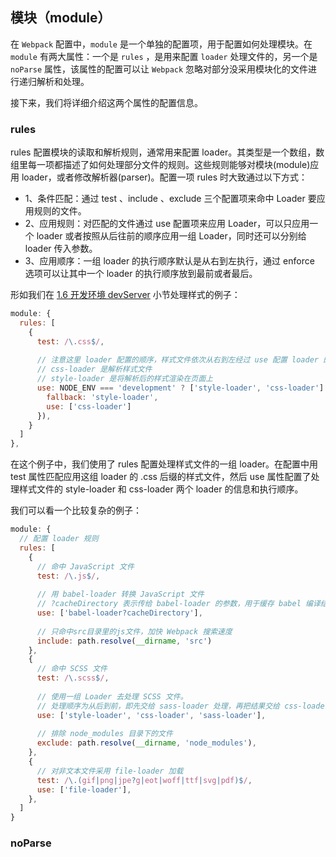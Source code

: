 ## 模块（module）

在 `Webpack` 配置中，`module` 是一个单独的配置项，用于配置如何处理模块。在 `module` 有两大属性：一个是 `rules` ，是用来配置 `loader` 处理文件的，另一个是 `noParse` 属性，该属性的配置可以让 `Webpack` 忽略对部分没采用模块化的文件进行递归解析和处理。

接下来，我们将详细介绍这两个属性的配置信息。

### rules

rules 配置模块的读取和解析规则，通常用来配置 loader。其类型是一个数组，数组里每一项都描述了如何处理部分文件的规则。这些规则能够对模块(module)应用 loader，或者修改解析器(parser)。配置一项 rules 时大致通过以下方式：

- 1、条件匹配：通过 test 、include 、exclude 三个配置项来命中 Loader 要应用规则的文件。
- 2、应用规则：对匹配的文件通过 use 配置项来应用 Loader，可以只应用一个 loader 或者按照从后往前的顺序应用一组 Loader，同时还可以分别给 loader 传入参数。
- 3、应用顺序：一组 loader 的执行顺序默认是从右到左执行，通过 enforce 选项可以让其中一个 loader 的执行顺序放到最前或者最后。

形如我们在 [1.6 开发环境 devServer](/di-yi-zhang-ru-men-pei-zhi/16-kai-fa-huan-jing-devserver.md) 小节处理样式的例子：

```javascript
module: {
  rules: [
    {
      test: /\.css$/,
      
      // 注意这里 loader 配置的顺序，样式文件依次从右到左经过 use 配置 loader 的处理
      // css-loader 是解析样式文件
      // style-loader 是将解析后的样式渲染在页面上
      use: NODE_ENV === 'development' ? ['style-loader', 'css-loader'] : ExtractTextWebpackPlugin.extract({
        fallback: 'style-loader',
        use: ['css-loader']
      }),
    }
  ]
},
```

在这个例子中，我们使用了 rules 配置处理样式文件的一组 loader。在配置中用 test 属性匹配应用这组 loader 的 .css 后缀的样式文件，然后 use 属性配置了处理样式文件的 style-loader 和 css-loader 两个 loader 的信息和执行顺序。

我们可以看一个比较复杂的例子：

```javascript
module: {
  // 配置 loader 规则
  rules: [
    {
      // 命中 JavaScript 文件
      test: /\.js$/,
      
      // 用 babel-loader 转换 JavaScript 文件
      // ?cacheDirectory 表示传给 babel-loader 的参数，用于缓存 babel 编译结果加快重新编译速度
      use: ['babel-loader?cacheDirectory'],
      
      // 只命中src目录里的js文件，加快 Webpack 搜索速度
      include: path.resolve(__dirname, 'src')
    },
    {
      // 命中 SCSS 文件
      test: /\.scss$/,
      
      // 使用一组 Loader 去处理 SCSS 文件。
      // 处理顺序为从后到前，即先交给 sass-loader 处理，再把结果交给 css-loader 最后再给 style-loader。
      use: ['style-loader', 'css-loader', 'sass-loader'],
      
      // 排除 node_modules 目录下的文件
      exclude: path.resolve(__dirname, 'node_modules'),
    },
    {
      // 对非文本文件采用 file-loader 加载
      test: /\.(gif|png|jpe?g|eot|woff|ttf|svg|pdf)$/,
      use: ['file-loader'],
    },
  ]
}
```

### noParse